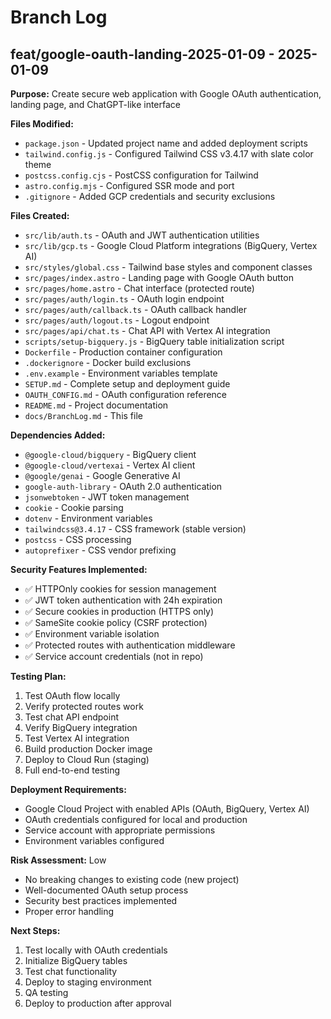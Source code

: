 # Branch Log

## feat/google-oauth-landing-2025-01-09 - 2025-01-09

**Purpose:** Create secure web application with Google OAuth authentication, landing page, and ChatGPT-like interface

**Files Modified:**
- `package.json` - Updated project name and added deployment scripts
- `tailwind.config.js` - Configured Tailwind CSS v3.4.17 with slate color theme
- `postcss.config.cjs` - PostCSS configuration for Tailwind
- `astro.config.mjs` - Configured SSR mode and port
- `.gitignore` - Added GCP credentials and security exclusions

**Files Created:**
- `src/lib/auth.ts` - OAuth and JWT authentication utilities
- `src/lib/gcp.ts` - Google Cloud Platform integrations (BigQuery, Vertex AI)
- `src/styles/global.css` - Tailwind base styles and component classes
- `src/pages/index.astro` - Landing page with Google OAuth button
- `src/pages/home.astro` - Chat interface (protected route)
- `src/pages/auth/login.ts` - OAuth login endpoint
- `src/pages/auth/callback.ts` - OAuth callback handler
- `src/pages/auth/logout.ts` - Logout endpoint
- `src/pages/api/chat.ts` - Chat API with Vertex AI integration
- `scripts/setup-bigquery.js` - BigQuery table initialization script
- `Dockerfile` - Production container configuration
- `.dockerignore` - Docker build exclusions
- `.env.example` - Environment variables template
- `SETUP.md` - Complete setup and deployment guide
- `OAUTH_CONFIG.md` - OAuth configuration reference
- `README.md` - Project documentation
- `docs/BranchLog.md` - This file

**Dependencies Added:**
- `@google-cloud/bigquery` - BigQuery client
- `@google-cloud/vertexai` - Vertex AI client
- `@google/genai` - Google Generative AI
- `google-auth-library` - OAuth 2.0 authentication
- `jsonwebtoken` - JWT token management
- `cookie` - Cookie parsing
- `dotenv` - Environment variables
- `tailwindcss@3.4.17` - CSS framework (stable version)
- `postcss` - CSS processing
- `autoprefixer` - CSS vendor prefixing

**Security Features Implemented:**
- ✅ HTTPOnly cookies for session management
- ✅ JWT token authentication with 24h expiration
- ✅ Secure cookies in production (HTTPS only)
- ✅ SameSite cookie policy (CSRF protection)
- ✅ Environment variable isolation
- ✅ Protected routes with authentication middleware
- ✅ Service account credentials (not in repo)

**Testing Plan:**
1. Test OAuth flow locally
2. Verify protected routes work
3. Test chat API endpoint
4. Verify BigQuery integration
5. Test Vertex AI integration
6. Build production Docker image
7. Deploy to Cloud Run (staging)
8. Full end-to-end testing

**Deployment Requirements:**
- Google Cloud Project with enabled APIs (OAuth, BigQuery, Vertex AI)
- OAuth credentials configured for local and production
- Service account with appropriate permissions
- Environment variables configured

**Risk Assessment:** Low
- No breaking changes to existing code (new project)
- Well-documented OAuth setup process
- Security best practices implemented
- Proper error handling

**Next Steps:**
1. Test locally with OAuth credentials
2. Initialize BigQuery tables
3. Test chat functionality
4. Deploy to staging environment
5. QA testing
6. Deploy to production after approval
